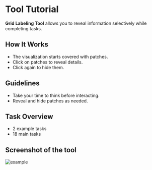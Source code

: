 # Tool Tutorial

**Grid Labeling Tool** allows you to reveal information selectively while completing tasks.  

## How It Works  
- The visualization starts covered with patches.  
- Click on patches to reveal details.  
- Click again to hide them.  

## Guidelines  
- Take your time to think before interacting.  
- Reveal and hide patches as needed.  

## Task Overview  
- 2 example tasks  
- 18 main tasks  

## Screenshot of the tool
![example](/Revisit-Study/tools/assets/adaptive.png)  

